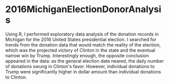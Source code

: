 # 2016MichiganElectionDonorAnalysis

Using R, I performed exploratory data analysis of the donation records in Michigan for the 2016 United States presidential election. I searched for trends from the donation data that would match the reality of the election, which was the projected victory of Clinton in the state and the eventual narrow win by Trump. Interestingly enough, the opposite conclusion appeared in the data: as the general election date neared, the daily number of donations swung in Clinton's favor. However, individual donations to Trump were significantly higher in dollar amount than individual donations to Clinton.
